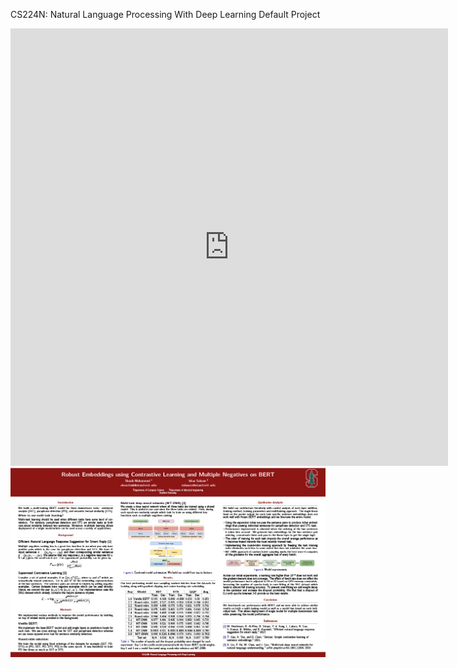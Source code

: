 CS224N: Natural Language Processing With Deep Learning Default Project

<object data="https://github.com/IshanSabane/CS224N-NLP-with-Deep-Learning/blob/main/documents/poster/Poster.pdf" type="application/pdf" width="700px" height="700px">
    <iframe src="https://github.com/IshanSabane/CS224N-NLP-with-Deep-Learning/blob/main/documents/poster/Poster.pdf" width="700px" height="700px" style="border: none;">
    </iframe>
</object>

<img src="documents/poster/poster.jpg" alt="Sample Image">

